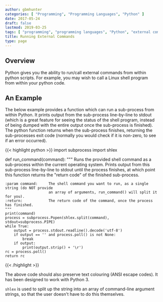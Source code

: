 ```yaml
---
author: gbmhunter
categories: [ "Programming", "Programming Languages", "Python" ]
date: 2017-05-24
draft: false
lastmod: 2019-03-25
tags: [ "programming", "programming languages", "Python", "external command", "shlex", "system call", "subprocess", "Popen" ]
title: Running External Commands
type: page
---
```


<h2>Overview</h2>

<p>Python gives you the ability to run/call external commands from within python scripts. For example, you may wish to call a Linux shell program from within your python code.</p>

<h2>An Example</h2>

<p>The below example provides a function which can run a sub-process from within Python. It prints output from the sub-process line-by-line to stdout (which is a great feature for seeing the status of the shell program, instead of being dumped with the entire output once the sub-process is finished). The python function returns when the sub-process finishes, returning the sub-processes exit code (normally you would check if it is non-zero, to see if an error occurred).</p>

{{< highlight python >}}
import subprocess
import shlex


def run_command(command):
    """
    Runs the provided shell command as a sub-process within the current operating system. Prints output from this
    sub-process line-by-line to stdout until the process finishes, at which point this function returns the "return code"
    of the finished sub-process.
    
    :param command:     The shell command you want to run, as a single string (do NOT provide
                        an array of arguments, run_command() will split it for you).
    :return:            The return code of the command, once the process has finished.
    """
    print(command)
    process = subprocess.Popen(shlex.split(command), stdout=subprocess.PIPE)
    while True:
        output = process.stdout.readline().decode('utf-8')
        if output == '' and process.poll() is not None:
            break
        if output:
            print(output.strip() + '\r')
    rc = process.poll()
    return rc
{{< /highlight >}}

<p>The above code should also preserve text colouring (ANSI escape codes). It has been designed to work with Python 3.</p>

<p><code>shlex</code> is used to split up the string into an array of command-line argument strings, so that the user doesn't have to do this themselves.</p>
